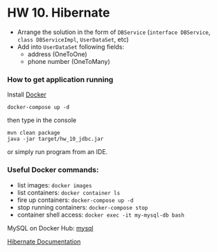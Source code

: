 # HW 10. Hibernate

- Arrange the solution in the form of `DBService` (`interface DBService`,
`class DBServiceImpl`, `UserDataSet`, etc)
- Add into `UserDataSet` following fields:
    - address (OneToOne)
    - phone number (OneToMany)

### How to get application running

Install [Docker](https://www.docker.com/community-edition)

```shell
docker-compose up -d
```

then type in the console

```shell
mvn clean package
java -jar target/hw_10_jdbc.jar
```

or simply run program from an IDE.


### Useful Docker commands:

- list images: `docker images`
- list containers: `docker container ls`
- fire up containers: `docker-compose up -d`
- stop running containers: `docker-compose stop`
- container shell access: `docker exec -it my-mysql-db bash`

MySQL on Docker Hub: [mysql](https://hub.docker.com/r/_/mysql/)

[Hibernate Documentation](http://hibernate.org/orm/documentation/5.2/)

